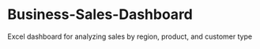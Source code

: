 # Business-Sales-Dashboard
Excel dashboard for analyzing sales by region, product, and customer type
